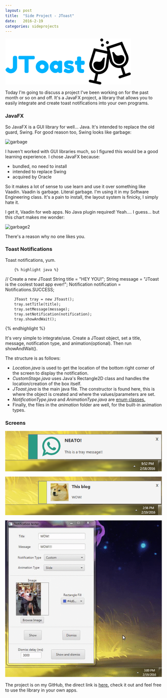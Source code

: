 ```yaml
---
layout: post
title:  "Side Project - JToast"
date:   2016-2-19
categories: sideprojects
---
```


![JToast](/assets/jt1.png)

Today I'm going to discuss a project I've been working on for the past month or so on and off. It's a JavaFX project, a library that allows you to easily integrate and create toast notifications into your own programs.

### JavaFX
So JavaFX is a GUI library for well... Java. It's intended to replace the old guard, Swing. For good reason too, Swing looks like garbage:

![garbage](https://upload.wikimedia.org/wikipedia/commons/c/cc/Gui-widgets.png)

I haven't worked with GUI libraries much, so I figured this would be a good learning experience. I chose JavaFX because:

- bundled, no need to install
- intended to replace Swing
- acquired by Oracle

So it makes a lot of sense to use learn and use it over something like Vaadin. Vaadin is garbage. Literal garbage. I'm using it in my Software Engineering class. It's a pain to install, the layout system is finicky, I simply hate it.

I get it, Vaadin for web apps. No Java plugin required! Yeah.... I guess... but this chart makes me wonder:

![garbage2](http://zeroturnaround.com/wp-content/uploads/2013/07/Web-frameworks-developer-productivity-report.png)

There's a reason why no one likes you.


### Toast Notifications

Toast notifications, yum. 

        {% highlight java %}
// Create a new JToast
        String title = "HEY YOU!";
        String message = "JToast is the coolest toast app ever!";
        Notification notification = Notifications.SUCCESS;

        JToast tray = new JToast();
        tray.setTitle(title);
        tray.setMessage(message);
        tray.setNotification(notification);
        tray.showAndWait();
{% endhighlight %}

It's very simple to integrate/use. Create a JToast object, set a title, message, notification type, and animation(optional). Then run showAndWait().

The structure is as follows:

- *Location.java* is used to get the location of the bottom right corner of the screen to display the notification.
- *CustomStage.java* uses Java's Rectangle2D class and handles the location/creation of the box itself.
- *JToast.java* is the main java file. The constructor is found here, this is where the object is created and where the values/parameters are set.
- *NotificationType.java* and *AnimationType.java* are [enum classes.](https://docs.oracle.com/javase/tutorial/java/javaOO/enum.html)
- Finally, the files in the *animation* folder are well, for the built-in animation types.



### Screens
![JToast2](/assets/jt2.PNG)

![JToast3](/assets/jt3.png)

![JToast3](/assets/jt4.gif)

The project is on my GitHub, the direct link is [here.](https://github.com/MuffinLightning/JToast) check it out and feel free to use the library in your own apps.


